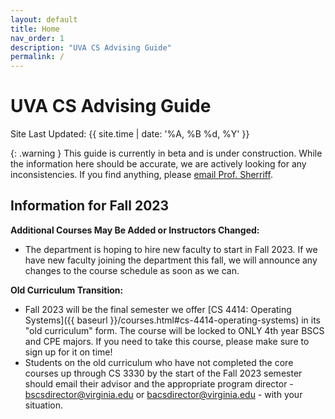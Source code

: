 ```yaml
---
layout: default
title: Home
nav_order: 1
description: "UVA CS Advising Guide"
permalink: /
---
```


# UVA CS Advising Guide

Site Last Updated: {{ site.time | date: '%A, %B %d, %Y' }}

{: .warning }
This guide is currently in beta and is under construction.  While the information here should be accurate, we are actively looking for any inconsistencies.  If you find anything, please [email Prof. Sherriff](mailto:sherriff@virginia.edu).

## Information for Fall 2023

__Additional Courses May Be Added or Instructors Changed:__

* The department is hoping to hire new faculty to start in Fall 2023.  If we have new faculty joining the department this fall, we will announce any changes to the course schedule as soon as we can.  

__Old Curriculum Transition:__

* Fall 2023 will be the final semester we offer [CS 4414: Operating Systems]({{ baseurl }}/courses.html#cs-4414-operating-systems) in its "old curriculum" form.  The course will be locked to ONLY 4th year BSCS and CPE majors.  If you need to take this course, please make sure to sign up for it on time!
* Students on the old curriculum who have not completed the core courses up through CS 3330 by the start of the Fall 2023 semester should email their advisor and the appropriate program director - [bscsdirector@virginia.edu](mailto:bscsdirector@virginia.edu) or [bacsdirector@virginia.edu](mailto:bacsdirector@virginia.edu) - with your situation.
